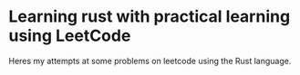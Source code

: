 # Learning rust with practical learning using LeetCode

Heres my attempts at some problems on leetcode using the Rust language.
